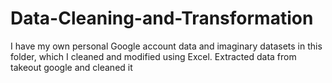 # Data-Cleaning-and-Transformation
I have my own personal Google account data and imaginary datasets in this folder, which I cleaned and modified using Excel. 
Extracted data from takeout google and cleaned it  
